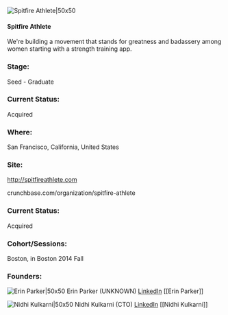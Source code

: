 

![Spitfire Athlete|50x50](https://apimg.techstars.com/connect/images/image_files/53ecf4c8674516e894000005/original/spitfireathlete.png)

#### Spitfire Athlete
We're building a movement that stands for greatness and badassery among women starting with a strength training app.

### Stage: 
Seed - Graduate 

### Current Status: 
Acquired

### Where:
San Francisco, California, United States

### Site:
http://spitfireathlete.com



crunchbase.com/organization/spitfire-athlete

### Current Status: 
Acquired

### Cohort/Sessions: 
Boston, in Boston 2014 Fall

### Founders: 

![Erin Parker|50x50](https://apimg.techstars.com/connect/images/image_files/53ed0e0f0dae91e48d000007/original/Erin_Circle.png) Erin Parker (UNKNOWN) [LinkedIn](https://linkedin.com/in/ecparker) [[Erin Parker]]

![Nidhi Kulkarni|50x50](https://apimg.techstars.com/connect/images/image_files/545163adbb2373e6e3000003/original/Profile_final.png) Nidhi Kulkarni (CTO) [LinkedIn](https://linkedin.com/in/nidhi-kulkarni-0027b150) [[Nidhi Kulkarni]]


